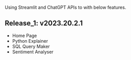 Using Streamlit and ChatGPT APIs to with below features.

## Release_1: v2023.20.2.1
- Home Page
- Python Explainer
- SQL Query Maker
- Sentiment Analyser
